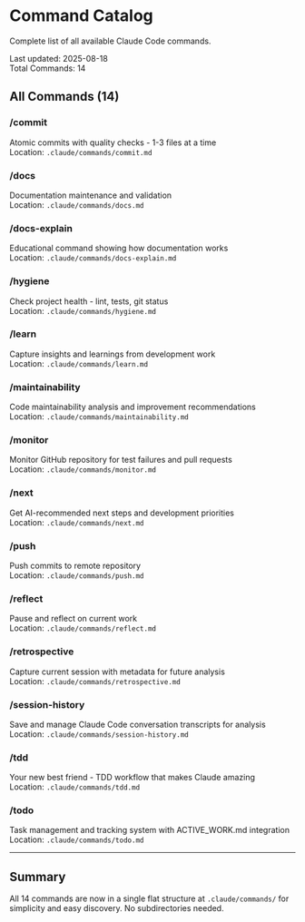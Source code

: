 # Command Catalog

Complete list of all available Claude Code commands.

Last updated: 2025-08-18  
Total Commands: 14

## All Commands (14)

### /commit
Atomic commits with quality checks - 1-3 files at a time  
Location: `.claude/commands/commit.md`

### /docs
Documentation maintenance and validation  
Location: `.claude/commands/docs.md`

### /docs-explain
Educational command showing how documentation works  
Location: `.claude/commands/docs-explain.md`

### /hygiene
Check project health - lint, tests, git status  
Location: `.claude/commands/hygiene.md`

### /learn
Capture insights and learnings from development work  
Location: `.claude/commands/learn.md`

### /maintainability
Code maintainability analysis and improvement recommendations  
Location: `.claude/commands/maintainability.md`

### /monitor
Monitor GitHub repository for test failures and pull requests  
Location: `.claude/commands/monitor.md`

### /next
Get AI-recommended next steps and development priorities  
Location: `.claude/commands/next.md`

### /push
Push commits to remote repository  
Location: `.claude/commands/push.md`

### /reflect
Pause and reflect on current work  
Location: `.claude/commands/reflect.md`

### /retrospective
Capture current session with metadata for future analysis  
Location: `.claude/commands/retrospective.md`

### /session-history
Save and manage Claude Code conversation transcripts for analysis  
Location: `.claude/commands/session-history.md`

### /tdd
Your new best friend - TDD workflow that makes Claude amazing  
Location: `.claude/commands/tdd.md`

### /todo
Task management and tracking system with ACTIVE_WORK.md integration  
Location: `.claude/commands/todo.md`

---

## Summary

All 14 commands are now in a single flat structure at `.claude/commands/` for simplicity and easy discovery. No subdirectories needed.